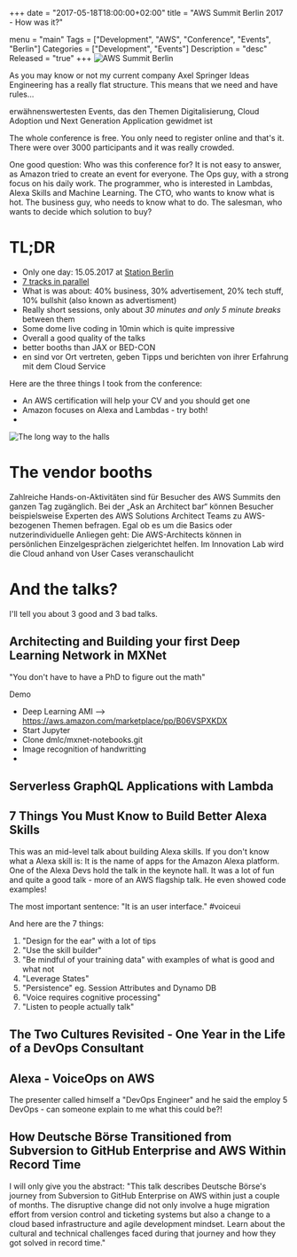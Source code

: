 +++
date = "2017-05-18T18:00:00+02:00"
title = "AWS Summit Berlin 2017 - How was it?"

menu = "main"
Tags = ["Development", "AWS", "Conference", "Events", "Berlin"]
Categories = ["Development", "Events"]
Description = "desc"
Released = "true"
+++
![AWS Summit Berlin](aws-header.png)

As you may know or not my current company Axel Springer Ideas Engineering has a really flat structure. This means that we need and have rules...

erwähnenswertesten Events, das den Themen Digitalisierung, Cloud Adoption und Next Generation Application gewidmet ist

The whole conference is free. You only need to register online and that's it. There were over 3000 participants and it was really crowded. 

One good question: Who was this conference for? It is not easy to answer, as Amazon tried to create an event for everyone. The Ops guy, with a strong focus on his daily work. The programmer, who is interested in Lambdas, Alexa Skills and Machine Learning. The CTO, who wants to know what is hot. The business guy, who needs to know what to do. The salesman, who wants to decide which solution to buy? 

# TL;DR
- Only one day: 15.05.2017 at [Station Berlin](https://www.station-berlin.de/en/)
- [7 tracks in parallel](https://aws.amazon.com/summits/berlin/sessions/)
- What is was about: 40% business, 30% advertisement, 20% tech stuff, 10% bullshit (also known as advertisment)
- Really short sessions, only about *30 minutes and only 5 minute breaks* between them
- Some dome live coding in 10min which is quite impressive
- Overall a good quality of the talks
- better booths than JAX or BED-CON
- en sind vor Ort vertreten, geben Tipps und berichten von ihrer Erfahrung mit dem Cloud Service

Here are the three things I took from the conference:
- An AWS certification will help your CV and you should get one
- Amazon focuses on Alexa and Lambdas - try both! 
-

![The long way to the halls](station-entry.jpg)

# The vendor booths
Zahlreiche Hands-on-Aktivitäten sind für Besucher des AWS Summits den ganzen Tag zugänglich. Bei der „Ask an Architect bar“ können Besucher beispielsweise Experten des AWS Solutions Architect Teams zu AWS-bezogenen Themen befragen. Egal ob es um die Basics oder nutzerindividuelle Anliegen geht: Die AWS-Architects können in persönlichen Einzelgesprächen zielgerichtet helfen. Im Innovation Lab wird die Cloud anhand von User Cases veranschaulicht

# And the talks?
I'll tell you about 3 good and 3 bad talks. 

## Architecting and Building your first Deep Learning Network in MXNet
"You don't have to have a PhD to figure out the math"

Demo
- Deep Learning AMI --> https://aws.amazon.com/marketplace/pp/B06VSPXKDX
- Start Jupyter
- Clone dmlc/mxnet-notebooks.git
- Image recognition of handwritting
- 

## Serverless GraphQL Applications with Lambda
## 7 Things You Must Know to Build Better Alexa Skills
This was an mid-level talk about building Alexa skills. If you don't know what a Alexa skill is: It is the name of apps for the Amazon Alexa platform. One of the Alexa Devs hold the talk in the keynote hall. It was a lot of fun and quite a good talk - more of an AWS flagship talk. He even showed code examples!

The most important sentence: "It is an user interface." #voiceui

And here are the 7 things:
1. "Design for the ear" with a lot of tips
2. "Use the skill builder"
3. "Be mindful of your training data" with examples of what is good and what not
4. "Leverage States"
5. "Persistence" eg. Session Attributes and Dynamo DB
6. "Voice requires cognitive processing"
7. "Listen to people actually talk"

## The Two Cultures Revisited - One Year in the Life of a DevOps Consultant



## Alexa - VoiceOps on AWS
The presenter called himself a "DevOps Engineer" and he said the employ 5 DevOps - can someone explain to me what this could be?! 


## How Deutsche Börse Transitioned from Subversion to GitHub Enterprise and AWS Within Record Time
I will only give you the abstract: "This talk describes Deutsche Börse's journey from Subversion to GitHub Enterprise on AWS within just a couple of months. The disruptive change did not only involve a huge migration effort from version control and ticketing systems but also a change to a cloud based infrastructure and agile development mindset. Learn about the cultural and technical challenges faced during that journey and how they got solved in record time."


